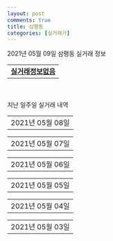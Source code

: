 ```yaml
---
layout: post
comments: true
title: 삼평동
categories: [실거래가]
---
```


2021년 05월 09일 삼평동 실거래 정보

<table>
  <tr>
    <td colspan="4" style="font-weight: bold;"><a href="https://search.naver.com/search.naver?query=실거래정보없음">실거래정보없음</a></td>
  </tr>
    
</table>
    
<div style="margin-top: 50px; margin-bottom: 13px">지난 일주일 실거래 내역</div>

  <table style="width: 100%; margin-bottom: 1px">
      <tr class="header">
        <td>2021년 05월 08일</td>
      </tr>
      <tr class="child" style="display: none">
        <td>
            
        <table>
          <tr>
            <td colspan="4" style="font-weight: bold;"><a href="https://search.naver.com/search.naver?query=봇들마을2단지(이지더원)">봇들마을2단지(이지더원)</a></td>
          </tr>

          <tr>
            <td>전세</td>
            <td>15층</td>
            <td>84.2822㎡</td>
            <td>계약일 2021-03-29</td>
          </tr>
          <tr>
            <td colspan="4">57,000</td>
          </tr>
    
        </table>
        <table style="margin-top: 5px">
          <tr>
            <td colspan="4" style="font-weight: bold;"><a href="https://search.naver.com/search.naver?query=봇들마을7단지">봇들마을7단지</a></td>
          </tr>
    
          <tr>
            <td>전세</td>
            <td>5층</td>
            <td>108.15㎡</td>
            <td>계약일 2021-03-20</td>
          </tr>
          <tr>
            <td colspan="4">119,000</td>
          </tr>
    
        </table>
    
        </td>
      </tr>
  </table>
    
  <table style="width: 100%; margin-bottom: 1px">
      <tr class="header">
        <td>2021년 05월 07일</td>
      </tr>
      <tr class="child" style="display: none">
        <td>
            
        <table>
          <tr>
            <td colspan="4" style="font-weight: bold;"><a href="https://search.naver.com/search.naver?query=봇들마을3단지(주공)">봇들마을3단지(주공)</a></td>
          </tr>

          <tr>
            <td>매매</td>
            <td>5층</td>
            <td>59.95㎡</td>
            <td>계약일 2021-04-17</td>
          </tr>
          <tr>
            <td colspan="4">130,200<br>기존최고가 130,200</td>
          </tr>
    
        </table>
        <table style="margin-top: 5px">
          <tr>
            <td colspan="4" style="font-weight: bold;"><a href="https://search.naver.com/search.naver?query=봇들마을4단지(주공)">봇들마을4단지(주공)</a></td>
          </tr>
    
          <tr>
            <td>매매</td>
            <td>10층</td>
            <td>59.84㎡</td>
            <td>계약일 2021-04-17</td>
          </tr>
          <tr>
            <td colspan="4">135,000<br>기존최고가 135,000</td>
          </tr>
    
          <tr>
            <td>전세</td>
            <td>15층</td>
            <td>84.98㎡</td>
            <td>계약일 2021-04-30</td>
          </tr>
          <tr>
            <td colspan="4">83,000</td>
          </tr>
    
        </table>
    
        </td>
      </tr>
  </table>
    
  <table style="width: 100%; margin-bottom: 1px">
      <tr class="header">
        <td>2021년 05월 06일</td>
      </tr>
      <tr class="child" style="display: none">
        <td>
            
        <table>
          <tr>
            <td colspan="4" style="font-weight: bold;"><a href="https://search.naver.com/search.naver?query=봇들마을1단지(판교신미주)">봇들마을1단지(판교신미주)</a></td>
          </tr>

          <tr>
            <td>월세</td>
            <td>9층</td>
            <td>83.698㎡</td>
            <td>계약일 2021-05-03</td>
          </tr>
          <tr>
            <td colspan="4">190 (10,000)<br>기존최고가 155,000 (10,000)</td>
          </tr>
    
          <tr>
            <td>전세</td>
            <td>2층</td>
            <td>83.698㎡</td>
            <td>계약일 2021-03-11</td>
          </tr>
          <tr>
            <td colspan="4">57,000</td>
          </tr>
    
          <tr>
            <td>전세</td>
            <td>13층</td>
            <td>82.794㎡</td>
            <td>계약일 2021-03-11</td>
          </tr>
          <tr>
            <td colspan="4">85,000</td>
          </tr>
    
        </table>
        <table style="margin-top: 5px">
          <tr>
            <td colspan="4" style="font-weight: bold;"><a href="https://search.naver.com/search.naver?query=봇들마을4단지(주공)">봇들마을4단지(주공)</a></td>
          </tr>
    
          <tr>
            <td>전세</td>
            <td>17층</td>
            <td>84.69㎡</td>
            <td>계약일 2021-05-04</td>
          </tr>
          <tr>
            <td colspan="4">80,000</td>
          </tr>
    
          <tr>
            <td>전세</td>
            <td>8층</td>
            <td>84.69㎡</td>
            <td>계약일 2021-05-01</td>
          </tr>
          <tr>
            <td colspan="4">64,176</td>
          </tr>
    
        </table>
        <table style="margin-top: 5px">
          <tr>
            <td colspan="4" style="font-weight: bold;"><a href="https://search.naver.com/search.naver?query=봇들마을7단지">봇들마을7단지</a></td>
          </tr>
    
          <tr>
            <td>전세</td>
            <td>19층</td>
            <td>108.15㎡</td>
            <td>계약일 2021-05-04</td>
          </tr>
          <tr>
            <td colspan="4">87,000</td>
          </tr>
    
        </table>
        <table style="margin-top: 5px">
          <tr>
            <td colspan="4" style="font-weight: bold;"><a href="https://search.naver.com/search.naver?query=봇들마을9단지(금호어울림)">봇들마을9단지(금호어울림)</a></td>
          </tr>
    
          <tr>
            <td>전세</td>
            <td>3층</td>
            <td>115.11㎡</td>
            <td>계약일 2021-04-19</td>
          </tr>
          <tr>
            <td colspan="4">89,250</td>
          </tr>
    
        </table>
        <table style="margin-top: 5px">
          <tr>
            <td colspan="4" style="font-weight: bold;"><a href="https://search.naver.com/search.naver?query=판교호반써밋플레이스">판교호반써밋플레이스</a></td>
          </tr>
    
          <tr>
            <td>전세</td>
            <td>15층</td>
            <td>131.24㎡</td>
            <td>계약일 2021-05-04</td>
          </tr>
          <tr>
            <td colspan="4">110,000</td>
          </tr>
    
        </table>
    
        </td>
      </tr>
  </table>
    
  <table style="width: 100%; margin-bottom: 1px">
      <tr class="header">
        <td>2021년 05월 05일</td>
      </tr>
      <tr class="child" style="display: none">
        <td>
            
        <table>
          <tr>
            <td colspan="4" style="font-weight: bold;"><a href="https://search.naver.com/search.naver?query=실거래정보없음">실거래정보없음</a></td>
          </tr>

        </table>
    
        </td>
      </tr>
  </table>
    
  <table style="width: 100%; margin-bottom: 1px">
      <tr class="header">
        <td>2021년 05월 04일</td>
      </tr>
      <tr class="child" style="display: none">
        <td>
            
        <table>
          <tr>
            <td colspan="4" style="font-weight: bold;"><a href="https://search.naver.com/search.naver?query=봇들마을3단지(주공)">봇들마을3단지(주공)</a></td>
          </tr>

          <tr>
            <td>매매</td>
            <td>17층</td>
            <td>84.69㎡</td>
            <td>계약일 2021-04-06</td>
          </tr>
          <tr>
            <td colspan="4">159,000<br>기존최고가 160,000</td>
          </tr>
    
        </table>
        <table style="margin-top: 5px">
          <tr>
            <td colspan="4" style="font-weight: bold;"><a href="https://search.naver.com/search.naver?query=봇들마을4단지(주공)">봇들마을4단지(주공)</a></td>
          </tr>
    
          <tr>
            <td>월세</td>
            <td>9층</td>
            <td>59.84㎡</td>
            <td>계약일 2021-04-03</td>
          </tr>
          <tr>
            <td colspan="4">150 (20,000)</td>
          </tr>
    
        </table>
        <table style="margin-top: 5px">
          <tr>
            <td colspan="4" style="font-weight: bold;"><a href="https://search.naver.com/search.naver?query=봇들마을8단지(주공)">봇들마을8단지(주공)</a></td>
          </tr>
    
          <tr>
            <td>전세</td>
            <td>10층</td>
            <td>84.61㎡</td>
            <td>계약일 2021-05-01</td>
          </tr>
          <tr>
            <td colspan="4">78,750</td>
          </tr>
    
        </table>
    
        </td>
      </tr>
  </table>
    
  <table style="width: 100%; margin-bottom: 1px">
      <tr class="header">
        <td>2021년 05월 03일</td>
      </tr>
      <tr class="child" style="display: none">
        <td>
            
        <table>
          <tr>
            <td colspan="4" style="font-weight: bold;"><a href="https://search.naver.com/search.naver?query=실거래정보없음">실거래정보없음</a></td>
          </tr>

        </table>
    
        </td>
      </tr>
  </table>
    

